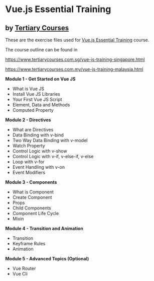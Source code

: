 # Vue.js Essential Training
## by [Tertiary Courses](https://www.tertiarycourses.com.sg/)

These are the exercise files used for [Vue.js Essential Training](https://www.tertiarycourses.com.sg/vue-js-training-singapore.html) course. 

The course outline can be found in 

https://www.tertiarycourses.com.sg/vue-js-training-singapore.html

https://www.tertiarycourses.com.my/vue-js-training-malaysia.html

<p><strong>Module 1 - Get Started on Vue JS</strong></p>
<ul>
<li>What is Vue JS</li>
<li>Install Vue JS Libraries</li>
<li>Your First Vue JS Script</li>
<li>Element, Data and Methods</li>
<li>Computed Property</li>
</ul>
<p><strong>Module 2 - Directives</strong></p>
<ul>
<li>What are Directives</li>
<li>Data Binding with v-bind</li>
<li>Two Way Data Binding with v-model</li>
<li>Watch Property</li>
<li>Control Logic with v-show</li>
<li>Control Logic with v-if, v-else-if, v-else</li>
<li>Loop with v-for</li>
<li>Event Handling with v-on</li>
<li>Event Modifiers</li>
</ul>
<p><strong>Module 3 - Components</strong></p>
<ul>
<li>What is Component</li>
<li>Create Component</li>
<li>Props</li>
<li>Child Components</li>
<li>Component Life Cycle</li>
<li>Mixin</li>
</ul>
<p><strong>Module 4 - Transition and Animation</strong></p>
<ul>
<li>Transition</li>
<li>Keyframe Rules</li>
<li>Animation</li>
</ul>
<p><strong>Module 5 - Advanced Topics (Optional)</strong></p>
<ul>
<li>Vue Router</li>
<li>Vue Cli</li>
</ul>



